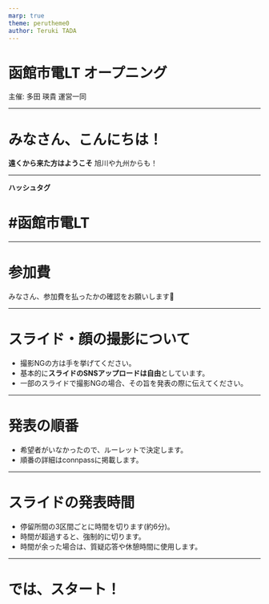 ```yaml
---
marp: true
theme: perutheme0
author: Teruki TADA
---
```


# 函館市電LT オープニング

主催: 多田 瑛貴
運営一同

---

# みなさん、こんにちは！

**遠くから来た方はようこそ**
旭川や九州からも！

---

**ハッシュタグ**
# #函館市電LT

---

# 参加費
みなさん、参加費を払ったかの確認をお願いします👀

---

# スライド・顔の撮影について
- 撮影NGの方は手を挙げてください。
- 基本的に**スライドのSNSアップロードは自由**としています。
- 一部のスライドで撮影NGの場合、その旨を発表の際に伝えてください。

---

# 発表の順番
- 希望者がいなかったので、ルーレットで決定します。
- 順番の詳細はconnpassに掲載します。

---

# スライドの発表時間
- 停留所間の3区間ごとに時間を切ります(約6分)。
- 時間が超過すると、強制的に切ります。
- 時間が余った場合は、質疑応答や休憩時間に使用します。

---

# では、スタート！